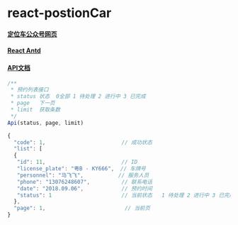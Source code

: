 # react-postionCar
#### [定位车公众号网页](https://luzhanx.github.io/react-postionCar/#/)

#### [React Antd](https://mobile.ant.design/components)

#### [API文档](https://www.kancloud.cn/xtuo/vehicle-location/770389)
```javascript
/**
 * 预约列表接口
 * status 状态  0全部 1 待处理 2 进行中 3 已完成
 * page   下一页
 * limit  获取条数
 */
Api(status, page, limit)

{
  "code": 1,                        // 成功状态
  "list": [
  {
   "id": 11,                        // ID
   "license_plate": "粤B - KY666",  // 车牌号
   "personnel": "马飞飞",           // 服务人员
   "phone": "13076248607",          // 联系电话
   "date": "2018.09.06",            // 预约时间
   "status": 1                      // 当前状态   1 待处理 2 进行中 3 已完成
  },
  "page": 1,                         // 当前页
}

```

